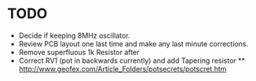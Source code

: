 # TODO

* Decide if keeping 8MHz oscillator.
* Review PCB layout one last time and make any last minute corrections.
* Remove superfluous 1k Resistor after 
* Correct RV1 (pot in backwards currently) and add Tapering resistor
** http://www.geofex.com/Article_Folders/potsecrets/potscret.htm

